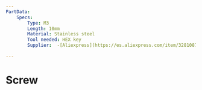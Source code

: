 ```yaml
---
PartData:
    Specs:
        Type: M3
        Length: 10mm
        Material: Stainless steel
        Tool needed: HEX key
        Supplier:  -[Aliexpress](https://es.aliexpress.com/item/32810872544.html)

---
```

# Screw

